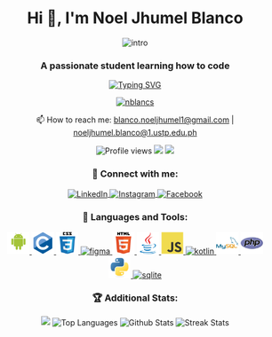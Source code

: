 <h1 align="center">Hi 👋, I'm Noel Jhumel Blanco</h1>

<div align="center">
  <img src="https://github.com/user-attachments/assets/e6e23115-0a2b-4a5c-abdc-08456d9449de" alt="intro">
</div>


<h3 align="center">A passionate student learning how to code</h3>

<div align="center">
  <a href="https://git.io/typing-svg">
    <img src="https://readme-typing-svg.demolab.com?font=Fira+Code&pause=1000&center=true&width=460&lines=Aspiring+Web+Developer+and+Programmer;Information Technology College+Student;Student+of+Knowledge" alt="Typing SVG">
  </a>
</div>

<p align="center">
  <a href="https://github.com/ryo-ma/github-profile-trophy">
    <img src="https://github-profile-trophy.vercel.app/?username=nblancs&row=2&column=4&theme=algolia" alt="nblancs" />
  </a>
</p>

<p align="center">
  📫 How to reach me: <a href="mailto:blanco.noeljhumel1@gmail.com">blanco.noeljhumel1@gmail.com</a> | <a href="mailto:noeljhumel.blanco@1.ustp.edu.ph">noeljhumel.blanco@1.ustp.edu.ph</a>
</p>

<p align="center">
  <img src="https://komarev.com/ghpvc/?username=NBlancs&color=red&style=for-the-badge" alt="Profile views" />
  <a href="https://monkeytype.com/profile/nblancs" target="_blank"><img src="https://img.shields.io/badge/dynamic/json?url=https%3A%2F%2Fapi.monkeytype.com%2Fusers%2Fnblancs%2Fprofile%3FisUid%3Dfalse&query=data.personalBests.time.%2215%22.%5B0%5D.wpm&style=for-the-badge&logo=monkeytype&label=MONKEYTYPE&color=e0b114"/></a>
<a href="https://nblancs.github.io/matrix-inspired-website-portfolio/">
    <img src="https://img.shields.io/website?url=https%3A%2F%2Fnblancs.github.io%2Fmatrix-inspired-website-portfolio&style=for-the-badge&logo=html5&label=portfolio%20website"/>
</a>


</p>

<h3 align="center">🔗 Connect with me:</h3>
<p align="center">
  <a href="https://www.linkedin.com/in/noel-jhumel-blanco-14217826a/" target="blank">
    <img align="center" src="https://raw.githubusercontent.com/rahuldkjain/github-profile-readme-generator/master/src/images/icons/Social/linked-in-alt.svg" alt="LinkedIn" height="30" width="40" />
  </a>
  <a href="https://www.instagram.com/bnoelomar/" target="blank">
    <img align="center" src="https://raw.githubusercontent.com/rahuldkjain/github-profile-readme-generator/master/src/images/icons/Social/instagram.svg" alt="Instagram" height="30" width="40" />
  </a>
  <a href="https://www.facebook.com/profile.php?id=100089247665366" target="blank">
    <img align="center" src="https://static1.howtogeekimages.com/wordpress/wp-content/uploads/2021/06/facebook-hero_1200_675.png" alt="Facebook" height="30" width="40" />
  </a>
</p>

<h3 align="center">🧰 Languages and Tools:</h3>
<p align="center">
  <a href="https://developer.android.com" target="_blank" rel="noreferrer">
    <img src="https://raw.githubusercontent.com/devicons/devicon/master/icons/android/android-original-wordmark.svg" alt="android" width="40" height="40" />
  </a>
  <a href="https://www.cprogramming.com/" target="_blank" rel="noreferrer">
    <img src="https://raw.githubusercontent.com/devicons/devicon/master/icons/c/c-original.svg" alt="c" width="40" height="40" />
  </a>
  <a href="https://www.w3schools.com/css/" target="_blank" rel="noreferrer">
    <img src="https://raw.githubusercontent.com/devicons/devicon/master/icons/css3/css3-original-wordmark.svg" alt="css3" width="40" height="40" />
  </a>
  <a href="https://www.figma.com/" target="_blank" rel="noreferrer">
    <img src="https://www.vectorlogo.zone/logos/figma/figma-icon.svg" alt="figma" width="40" height="40" />
  </a>
  <a href="https://www.w3.org/html/" target="_blank" rel="noreferrer">
    <img src="https://raw.githubusercontent.com/devicons/devicon/master/icons/html5/html5-original-wordmark.svg" alt="html5" width="40" height="40" />
  </a>
  <a href="https://www.java.com" target="_blank" rel="noreferrer">
    <img src="https://raw.githubusercontent.com/devicons/devicon/master/icons/java/java-original.svg" alt="java" width="40" height="40" />
  </a>
  <a href="https://developer.mozilla.org/en-US/docs/Web/JavaScript" target="_blank" rel="noreferrer">
    <img src="https://raw.githubusercontent.com/devicons/devicon/master/icons/javascript/javascript-original.svg" alt="javascript" width="40" height="40" />
  </a>
  <a href="https://kotlinlang.org" target="_blank" rel="noreferrer">
    <img src="https://www.vectorlogo.zone/logos/kotlinlang/kotlinlang-icon.svg" alt="kotlin" width="40" height="40" />
  </a>
  <a href="https://www.mysql.com/" target="_blank" rel="noreferrer">
    <img src="https://raw.githubusercontent.com/devicons/devicon/master/icons/mysql/mysql-original-wordmark.svg" alt="mysql" width="40" height="40" />
  </a>
  <a href="https://www.php.net" target="_blank" rel="noreferrer">
    <img src="https://raw.githubusercontent.com/devicons/devicon/master/icons/php/php-original.svg" alt="php" width="40" height="40" />
  </a>
  <a href="https://www.python.org" target="_blank" rel="noreferrer">
    <img src="https://raw.githubusercontent.com/devicons/devicon/master/icons/python/python-original.svg" alt="python" width="40" height="40" />
  </a>
  <a href="https://www.sqlite.org/" target="_blank" rel="noreferrer">
    <img src="https://www.vectorlogo.zone/logos/sqlite/sqlite-icon.svg" alt="sqlite" width="40" height="40" />
  </a>
</p>

<div align="center">
  <h3 align="center">🏆 Additional Stats:</h3>
</div>

<div align="center">
  <img width="90%" src="https://github-readme-activity-graph.vercel.app/graph?username=Nblancs&theme=tokyo-night&hide_border=true&bg_color=0d1117&area=true" />
  <img align="center" src="https://github-readme-stats.vercel.app/api/top-langs?username=nblancs&show_icons=true&locale=en&layout=compact&theme=transparent" alt="Top Languages" height="180em"/>
  <img align="center" src="https://github-readme-stats.vercel.app/api?username=nblancs&theme=transparent&show_icons=true&locale=en" alt="Github Stats" height="180em"/>
  <img align="center" src="https://github-readme-streak-stats.herokuapp.com/?user=nblancs&theme=transparent" alt="Streak Stats" height="180em"/>
</div>


